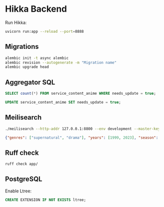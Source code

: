 # Hikka Backend

Run Hikka:

```bash
uvicorn run:app --reload --port=8888
```

## Migrations

```bash
alembic init -t async alembic
alembic revision --autogenerate -m "Migration name"
alembic upgrade head
```

## Aggregator SQL

```sql
SELECT count(*) FROM service_content_anime WHERE needs_update = true;

UPDATE service_content_anime SET needs_update = true;
```

## Meilisearch

```bash
./meilisearch --http-addr 127.0.0.1:8800 --env development --master-key xyz
```


```json
{"genres": ["supernatural", "drama"], "years": [1999, 2023], "season": ["summer"], "rating": ["r_plus"]}
```

## Ruff check

```bash
ruff check app/
```

## PostgreSQL

Enable Ltree:
```sql
CREATE EXTENSION IF NOT EXISTS ltree;
```
